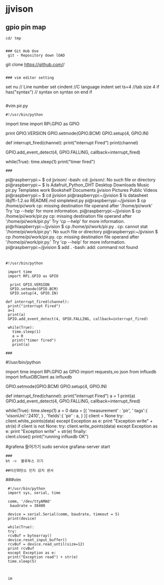 # jjvison

## gpio pin map
```
cd/ tmp


### Git Hub Use
 git - Repository down lOAD
  ```
  git clone https://github.com/<user name>/<repository name>
  ```
  
  ### vim editor setting
  ```
  set nu  // Line number
  set cindent //C language indent
  set ts=4  //tab size 4
  if has("syntax")  // syntax on
    syntax on
   end if
   ```
```
   #vim pir.py

    #!/usr/bin/python
  
  import time
import RPi.GPIO as GPIO
 
 print GPIO.VERSION
  GPIO.setmode(GPIO.BCM)
 GPIO.setup(4, GPIO.IN)

 def interrupt_fired(channel):
     print("interrupt Fired")
    print(channel)

GPIO.add_event_detect(4, GPIO.FALLING, callback=interrupt_fired)
 
while(True):
  time.sleep(1)
     print("timer fired")
 
 ```
 ###
 ```
 pi@raspberrypi:~ $ cd jjvison/
-bash: cd: jjvison/: No such file or directory
pi@raspberrypi:~ $ ls
Adafruit_Python_DHT  Desktop    Downloads  Music     pir.py  Templates  work
Bookshelf            Documents  jjvision   Pictures  Public  Videos
pi@raspberrypi:~ $ cd jjvision
pi@raspberrypi:~/jjvision $ ls
datasheet  libjffi-1.2.so  README.md  simpletest.py
pi@raspberrypi:~/jjvision $ cp /home/pi/work
cp: missing destination file operand after '/home/pi/work'
Try 'cp --help' for more information.
pi@raspberrypi:~/jjvision $ cp /home/pi/work/pir.py
cp: missing destination file operand after '/home/pi/work/pir.py'
Try 'cp --help' for more information.
pi@rhiaspberrypi:~/jjvision $ cp /home/pi/work/pir.py .
cp: cannot stat '/home/pi/work/pir.py': No such file or directory
pi@raspberrypi:~/jjvision $ cp /home/pi/work/pir.py.
cp: missing destination file operand after '/home/pi/work/pir.py.'
Try 'cp --help' for more information.
pi@raspberrypi:~/jjvision $ add .
-bash: add: command not found
```
```
###
```
#!/usr/bin/python

 import time
 import RPi.GPIO as GPIO
 
  print GPIO.VERSION
  GPIO.setmode(GPIO.BCM)
  GPIO.setup(4, GPIO.IN)

def interrupt_fired(channel):
 print("interrupt Fired")
 a=1
 print(a)
 GPIO.add_event_detect(4, GPIO.FALLING, callback=interrupt_fired)
 
 while(True):
   time.sleep(1)
   a = 0
   print("timer fired")
   print(a)
   `````
   ```
   ###
   ```
   #!/usr/bin/python
  
 import time
import RPi.GPIO as GPIO
 import requests,vo json
  from influxdb import InfluxDBClient as influxdb
 
 GPIO.setmode(GPIO.BCM)
 GPIO.setup(4, GPIO.IN)

 def interrupt_fired(channel):
     print("interrupt Fired")
     a = 1
   print(a)
  GPIO.add_event_detect(4, GPIO.FALLING, callback=interrupt_fired)
 
  while(True):
    time.sleep(1)
     a = 0
      data = [{
         'measurement' : 'pir',
        ' tags':{
            'visonUni':'2410',
             } ,
         'fields':{
            'pir' : a,
            }
         }]
     client = None
     try:
         client.white_points(data)
    except Exception as e:
          print "Exception write" + str(e)
    if client is not None:
         try:
             client.write_points(data)
        except Exception as e:
            print "Exception write" + str(e)
               finally:                   
 clent.close()
 print("running influxdb OK")


#grafena 들어가기
 sudo service grafana-server start
 
 ```
 ### 
 bt ->  블루투스 끄기
 
 ##이산화탄소 인지 감지 센서 
 ```
 
 ###vim
```
 #!/usr/bin/python
 import sys, serial, time
 
 comm, '/dev/ttyAMAO'
  baudrate = 38400
 
 device = serial.Serial(comm, baudrate, timeout = 5)
 print(device)
 
 while(True):
 try:
 rcvBuf = bytearray()
 device.reset_input_buffer()
 rcvBuf = device.read_until(size=12)
 print rcvBuf
 except Exception as e:
 print("Exception read") + str(e)
 time.sleep(5)

 
 
 im
 

